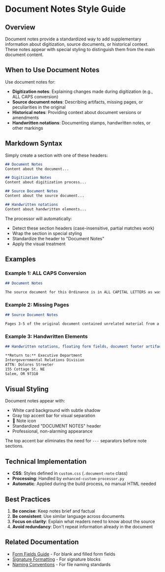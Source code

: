 # Document Notes Style Guide

## Overview

Document notes provide a standardized way to add supplementary information about digitization, source documents, or historical context. These notes appear with special styling to distinguish them from the main document content.

## When to Use Document Notes

Use document notes for:

- **Digitization notes**: Explaining changes made during digitization (e.g., ALL CAPS conversion)
- **Source document notes**: Describing artifacts, missing pages, or peculiarities in the original
- **Historical notes**: Providing context about document versions or amendments
- **Handwritten notations**: Documenting stamps, handwritten notes, or other markings

## Markdown Syntax

Simply create a section with one of these headers:

```markdown
## Document Notes
Content about the document...

## Digitization Notes  
Content about digitization process...

## Source Document Notes
Content about the source document...

## Handwritten notations
Content about handwritten elements...
```

The processor will automatically:
- Detect these section headers (case-insensitive, partial matches work)
- Wrap the section in special styling
- Standardize the header to "Document Notes"
- Apply the visual treatment

## Examples

### Example 1: ALL CAPS Conversion

```markdown
## Document Notes

The source document for this Ordinance is in ALL CAPITAL LETTERS as was sometimes the way it was done years ago. It has been converted to standard titlecase for readability, though the ALL CAPS format remains retained in the source PDF.
```

### Example 2: Missing Pages

```markdown
## Source Document Notes

Pages 3-5 of the original document contained unrelated material from a different ordinance and were not included in this digitization.
```

### Example 3: Handwritten Elements

```markdown
## Handwritten notations, floating form fields, document footer artifacts and stamps

**Return to:** Executive Department  
Intergovernmental Relations Division  
ATTN: Dolores Streeter  
155 Cottage St. NE  
Salem, OR 97310
```

## Visual Styling

Document notes appear with:
- White card background with subtle shadow
- Gray top accent bar for visual separation
- 📝 Note icon
- Standardized "DOCUMENT NOTES" header
- Professional, non-alarming appearance

The top accent bar eliminates the need for `---` separators before note sections.

## Technical Implementation

- **CSS**: Styles defined in `custom.css` (`.document-note` class)
- **Processing**: Handled by `enhanced-custom-processor.py`
- **Automatic**: Applied during the build process, no manual HTML needed

## Best Practices

1. **Be concise**: Keep notes brief and factual
2. **Be consistent**: Use similar language across documents
3. **Focus on clarity**: Explain what readers need to know about the source
4. **Avoid redundancy**: Don't repeat information already in the document

## Related Documentation

- [Form Fields Guide](form-fields.md) - For blank and filled form fields
- [Signature Formatting](signature-formatting.md) - For signature blocks
- [Naming Conventions](naming-conventions.md) - For file naming standards